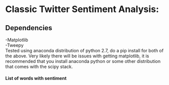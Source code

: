 Classic Twitter Sentiment Analysis:
==================================
<h2>Dependencies</h2>
-Matplotlib <br>
-Tweepy <br>
Tested using anaconda distribution of python 2.7, do a pip install for both of the above. Very likely there will be issues with getting matplotlib, it is recommended that you install anaconda python or some other distribution that comes with the scipy stack.
<h4>List of words with sentiment</h4>
